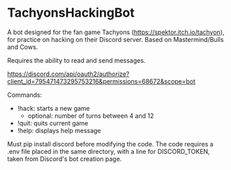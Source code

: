 # TachyonsHackingBot
A bot designed for the fan game Tachyons (https://spektor.itch.io/tachyon), for practice on hacking on their Discord server. Based on Mastermind/Bulls and Cows.

Requires the ability to read and send messages.

https://discord.com/api/oauth2/authorize?client_id=795471473295753216&permissions=68672&scope=bot

Commands:
- !hack: starts a new game
    - optional: number of turns between 4 and 12
- !quit: quits current game
- !help: displays help message

Must pip install discord before modifying the code. The code requires a .env file placed in the same directory, with a line for DISCORD_TOKEN, taken from Discord's bot creation page.
